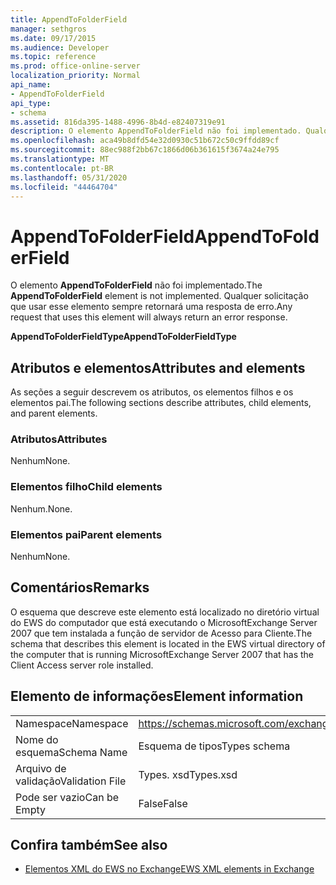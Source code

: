 ```yaml
---
title: AppendToFolderField
manager: sethgros
ms.date: 09/17/2015
ms.audience: Developer
ms.topic: reference
ms.prod: office-online-server
localization_priority: Normal
api_name:
- AppendToFolderField
api_type:
- schema
ms.assetid: 816da395-1488-4996-8b4d-e82407319e91
description: O elemento AppendToFolderField não foi implementado. Qualquer solicitação que usar esse elemento sempre retornará uma resposta de erro.
ms.openlocfilehash: aca49b8dfd54e32d0930c51b672c50c9ffdd89cf
ms.sourcegitcommit: 88ec988f2bb67c1866d06b361615f3674a24e795
ms.translationtype: MT
ms.contentlocale: pt-BR
ms.lasthandoff: 05/31/2020
ms.locfileid: "44464704"
---
```

# <a name="appendtofolderfield"></a><span data-ttu-id="aec9f-104">AppendToFolderField</span><span class="sxs-lookup"><span data-stu-id="aec9f-104">AppendToFolderField</span></span>

<span data-ttu-id="aec9f-105">O elemento **AppendToFolderField** não foi implementado.</span><span class="sxs-lookup"><span data-stu-id="aec9f-105">The **AppendToFolderField** element is not implemented.</span></span> <span data-ttu-id="aec9f-106">Qualquer solicitação que usar esse elemento sempre retornará uma resposta de erro.</span><span class="sxs-lookup"><span data-stu-id="aec9f-106">Any request that uses this element will always return an error response.</span></span> 

<span data-ttu-id="aec9f-107">**AppendToFolderFieldType**</span><span class="sxs-lookup"><span data-stu-id="aec9f-107">**AppendToFolderFieldType**</span></span>

## <a name="attributes-and-elements"></a><span data-ttu-id="aec9f-108">Atributos e elementos</span><span class="sxs-lookup"><span data-stu-id="aec9f-108">Attributes and elements</span></span>

<span data-ttu-id="aec9f-109">As seções a seguir descrevem os atributos, os elementos filhos e os elementos pai.</span><span class="sxs-lookup"><span data-stu-id="aec9f-109">The following sections describe attributes, child elements, and parent elements.</span></span>
  
### <a name="attributes"></a><span data-ttu-id="aec9f-110">Atributos</span><span class="sxs-lookup"><span data-stu-id="aec9f-110">Attributes</span></span>

<span data-ttu-id="aec9f-111">Nenhum</span><span class="sxs-lookup"><span data-stu-id="aec9f-111">None.</span></span>
  
### <a name="child-elements"></a><span data-ttu-id="aec9f-112">Elementos filho</span><span class="sxs-lookup"><span data-stu-id="aec9f-112">Child elements</span></span>

<span data-ttu-id="aec9f-113">Nenhum.</span><span class="sxs-lookup"><span data-stu-id="aec9f-113">None.</span></span>
  
### <a name="parent-elements"></a><span data-ttu-id="aec9f-114">Elementos pai</span><span class="sxs-lookup"><span data-stu-id="aec9f-114">Parent elements</span></span>

<span data-ttu-id="aec9f-115">Nenhum</span><span class="sxs-lookup"><span data-stu-id="aec9f-115">None.</span></span>
  
## <a name="remarks"></a><span data-ttu-id="aec9f-116">Comentários</span><span class="sxs-lookup"><span data-stu-id="aec9f-116">Remarks</span></span>

<span data-ttu-id="aec9f-117">O esquema que descreve este elemento está localizado no diretório virtual do EWS do computador que está executando o MicrosoftExchange Server 2007 que tem instalada a função de servidor de Acesso para Cliente.</span><span class="sxs-lookup"><span data-stu-id="aec9f-117">The schema that describes this element is located in the EWS virtual directory of the computer that is running MicrosoftExchange Server 2007 that has the Client Access server role installed.</span></span>
  
## <a name="element-information"></a><span data-ttu-id="aec9f-118">Elemento de informações</span><span class="sxs-lookup"><span data-stu-id="aec9f-118">Element information</span></span>

|||
|:-----|:-----|
|<span data-ttu-id="aec9f-119">Namespace</span><span class="sxs-lookup"><span data-stu-id="aec9f-119">Namespace</span></span>  <br/> |https://schemas.microsoft.com/exchange/services/2006/types  <br/> |
|<span data-ttu-id="aec9f-120">Nome do esquema</span><span class="sxs-lookup"><span data-stu-id="aec9f-120">Schema Name</span></span>  <br/> |<span data-ttu-id="aec9f-121">Esquema de tipos</span><span class="sxs-lookup"><span data-stu-id="aec9f-121">Types schema</span></span>  <br/> |
|<span data-ttu-id="aec9f-122">Arquivo de validação</span><span class="sxs-lookup"><span data-stu-id="aec9f-122">Validation File</span></span>  <br/> |<span data-ttu-id="aec9f-123">Types. xsd</span><span class="sxs-lookup"><span data-stu-id="aec9f-123">Types.xsd</span></span>  <br/> |
|<span data-ttu-id="aec9f-124">Pode ser vazio</span><span class="sxs-lookup"><span data-stu-id="aec9f-124">Can be Empty</span></span>  <br/> |<span data-ttu-id="aec9f-125">False</span><span class="sxs-lookup"><span data-stu-id="aec9f-125">False</span></span>  <br/> |
   
## <a name="see-also"></a><span data-ttu-id="aec9f-126">Confira também</span><span class="sxs-lookup"><span data-stu-id="aec9f-126">See also</span></span>

- [<span data-ttu-id="aec9f-127">Elementos XML do EWS no Exchange</span><span class="sxs-lookup"><span data-stu-id="aec9f-127">EWS XML elements in Exchange</span></span>](ews-xml-elements-in-exchange.md)

